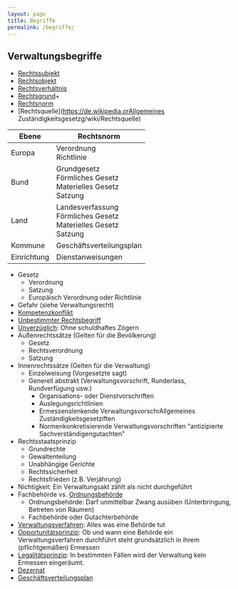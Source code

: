 ```yaml
---
layout: page
title: Begriffe
permalink: /begriffe/
---
```


## Verwaltungsbegriffe
* [Rechtssubjekt](https://de.wikipedia.org/wiki/Rechtssubjekt)
* [Rechtsobjekt](https://de.wikipedia.org/wiki/Rechtsobjekt)
* [Rechtsverhältnis](https://de.wikipedia.org/wiki/Rechtsverh%C3%A4ltnis)
* [Rechtsgrund](https://de.wikipedia.org/wiki/Causa_(Rechtsgrund))+
* [Rechtsnorm](https://de.wikipedia.org/wiki/Rechtsnorm)
* [Rechtsquelle](https://de.wikipedia.orAllgemeines Zuständigkeitsgesetzg/wiki/Rechtsquelle)

| Ebene       | Rechtsnorm  |
| ----------- |-------------|
| Europa      | Verordnung<br>Richtlinie |
| Bund        | Grundgesetz<br>Förmliches Gesetz<br>Materielles Gesetz<br>Satzung  |   
| Land        | Landesverfassung<br>Förmliches Gesetz<br>Materielles Gesetz<br>Satzung  |
| Kommune     | Geschäftsverteilungsplan |
| Einrichtung | Dienstanweisungen |


* Gesetz
  * Verordnung
  * Satzung
  * Europäisch Verordnung oder Richtlinie
* Gefahr (siehe Verwaltungsrecht)
* [Kompetenzkonflikt](https://de.wikipedia.org/wiki/Kompetenzkonflikt)
* [Unbestimmter Rechtsbegriff](https://de.wikipedia.org/wiki/Unbestimmter_Rechtsbegriff)
* [Unverzüglich](https://de.wikipedia.org/wiki/Unverz%C3%BCglichkeit): Ohne schuldhaftes Zögern
* Außenrechtssätze (Gelten für die Bevölkerung)
  * Gesetz
  * Rechtsverordnung
  * Satzung
* Innenrechtssätze (Gelten für die Verwaltung)
  * Einzelweisung (Vorgesetzte sagt)
  * Generell abstrakt (Verwaltungsvorschrift, Runderlass, Rundverfügung usw.)
    * Organisations- oder Dienstvorschriften
    * Auslegungsrichtlinien
    * Ermessenslenkende VerwaltungsvorschrAllgemeines Zuständigkeitsgesetziften
    * Normenkonkretisierende Verwaltungsvorschriften "antizipierte Sachverständigengutachten"
* Rechtsstaatsprinzip
  * Grundrechte
  * Gewaltenteilung
  * Unabhängige Gerichte
  * Rechtssicherheit
  * Rechtsfrieden (z.B. Verjährung)
* Nichtigkeit: Ein Verwaltungsakt zählt als nicht durchgeführt
* Fachbehörde vs. [Ordnungsbehörde](https://de.wikipedia.org/wiki/Ordnungsbeh%C3%B6rde)
  * Ordnungsbehörde: Darf unmittelbar Zwang ausüben (Unterbringung, Betreten von Räumen)
  * Fachbehörde oder Gutachterbehörde
* [Verwaltungsverfahren](https://de.wikipedia.org/wiki/Verwaltungsverfahren): Alles was eine Behörde tut
* [Opportunitätsprinzip](https://de.wikipedia.org/wiki/Opportunit%C3%A4tsprinzip): Ob und wann eine Behörde ein Verwaltungsverfahren durchführt steht grundsätzlich in ihrem (pflichtgemäßen) Ermessen
* [Legalitätsprinzip](https://de.wikipedia.org/wiki/Legalit%C3%A4tsprinzip): In bestimmten Fällen wird der Verwaltung kein Ermessen eingeräumt.
* [Dezernat](https://de.wikipedia.org/wiki/Dezernat)
* [Geschäftsverteilungsplan](https://de.wikipedia.org/wiki/Gesch%C3%A4ftsverteilungsplan)
